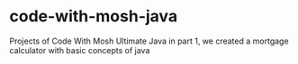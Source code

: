 # code-with-mosh-java
Projects of Code With Mosh Ultimate Java
in part 1, we created a mortgage calculator with basic concepts of java
